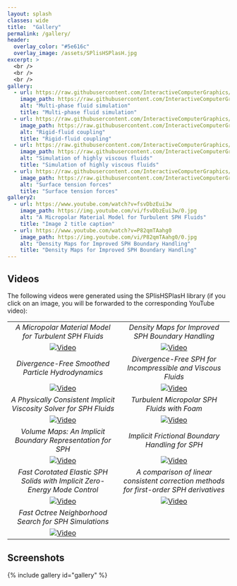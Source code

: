 ```yaml
---
layout: splash
classes: wide
title:  "Gallery"
permalink: /gallery/
header:
  overlay_color: "#5e616c"
  overlay_image: /assets/SPlisHSPlasH.jpg
excerpt: >
  <br />
  <br />
  <br />
gallery:
  - url: https://raw.githubusercontent.com/InteractiveComputerGraphics/SPlisHSPlasH/master/doc/images/SPlisHSPlasH2.jpg
    image_path: https://raw.githubusercontent.com/InteractiveComputerGraphics/SPlisHSPlasH/master/doc/images/SPlisHSPlasH2.jpg
    alt: "Multi-phase fluid simulation"
    title: "Multi-phase fluid simulation"
  - url: https://raw.githubusercontent.com/InteractiveComputerGraphics/SPlisHSPlasH/master/doc/images/SPlisHSPlasH1.jpg
    image_path: https://raw.githubusercontent.com/InteractiveComputerGraphics/SPlisHSPlasH/master/doc/images/SPlisHSPlasH1.jpg
    alt: "Rigid-fluid coupling"
    title: "Rigid-fluid coupling"
  - url: https://raw.githubusercontent.com/InteractiveComputerGraphics/SPlisHSPlasH/master/doc/images/SPlisHSPlasH3.jpg
    image_path: https://raw.githubusercontent.com/InteractiveComputerGraphics/SPlisHSPlasH/master/doc/images/SPlisHSPlasH3.jpg
    alt: "Simulation of highly viscous fluids"
    title: "Simulation of highly viscous fluids"
  - url: https://raw.githubusercontent.com/InteractiveComputerGraphics/SPlisHSPlasH/master/doc/images/SPlisHSPlasH4.jpg
    image_path: https://raw.githubusercontent.com/InteractiveComputerGraphics/SPlisHSPlasH/master/doc/images/SPlisHSPlasH4.jpg
    alt: "Surface tension forces"
    title: "Surface tension forces"    
gallery2:
  - url: https://www.youtube.com/watch?v=fsvDbzEui3w
    image_path: https://img.youtube.com/vi/fsvDbzEui3w/0.jpg
    alt: "A Micropolar Material Model for Turbulent SPH Fluids"
    title: "Image 2 title caption"
  - url: https://www.youtube.com/watch?v=P82qmTAahg0
    image_path: https://img.youtube.com/vi/P82qmTAahg0/0.jpg
    alt: "Density Maps for Improved SPH Boundary Handling"
    title: "Density Maps for Improved SPH Boundary Handling"    
---
```

## Videos

The following videos were generated using the SPlisHSPlasH library (if you click on an image, you will be forwarded to the corresponding YouTube video):

<table>
<colgroup>
       <col span="1" style="width: 50%;">
       <col span="1" style="width: 50%;">
</colgroup>
<tbody>
    <tr>
      <td style="text-align: center"><em>A Micropolar Material Model for Turbulent SPH Fluids</em></td>
      <td style="text-align: center"><em>Density Maps for Improved SPH Boundary Handling</em></td>
    </tr>
    <tr>
      <td style="text-align: center"><a href="https://www.youtube.com/watch?v=fsvDbzEui3w"><img src="https://img.youtube.com/vi/fsvDbzEui3w/0.jpg" alt="Video" /></a></td>
      <td style="text-align: center"><a href="https://www.youtube.com/watch?v=P82qmTAahg0"><img src="https://img.youtube.com/vi/P82qmTAahg0/0.jpg" alt="Video" /></a></td>
    </tr>
    <tr>
      <td style="text-align: center"><em>Divergence-Free Smoothed Particle Hydrodynamics</em></td>
      <td style="text-align: center"><em>Divergence-Free SPH for Incompressible and Viscous Fluids</em></td>
    </tr>
    <tr>
      <td style="text-align: center"><a href="https://www.youtube.com/watch?v=POnmzzhc5E0"><img src="https://img.youtube.com/vi/POnmzzhc5E0/0.jpg" alt="Video" /></a></td>
      <td style="text-align: center"><a href="https://www.youtube.com/watch?v=tl4mx0TtaAc"><img src="https://img.youtube.com/vi/tl4mx0TtaAc/0.jpg" alt="Video" /></a></td>
    </tr>
    <tr>
      <td style="text-align: center"><em>A Physically Consistent Implicit Viscosity Solver for SPH Fluids</em></td>
      <td style="text-align: center"><em>Turbulent Micropolar SPH Fluids with Foam</em></td>
    </tr>
    <tr>
      <td style="text-align: center"><a href="https://www.youtube.com/watch?v=D_nEhix1G-w"><img src="https://img.youtube.com/vi/D_nEhix1G-w/0.jpg" alt="Video" /></a></td>
      <td style="text-align: center"><a href="https://www.youtube.com/watch?v=elZieJNBYqk"><img src="https://img.youtube.com/vi/elZieJNBYqk/0.jpg" alt="Video" /></a></td>
    </tr>
    <tr>
      <td style="text-align: center"><em>Volume Maps: An Implicit Boundary Representation for SPH</em></td>
      <td style="text-align: center"><em>Implicit Frictional Boundary Handling for SPH</em></td>
    </tr>
    <tr>
      <td style="text-align: center"><a href="https://www.youtube.com/watch?v=AV_pl1bMIb8"><img src="https://img.youtube.com/vi/AV_pl1bMIb8/0.jpg" alt="Video" /></a></td>
      <td style="text-align: center"><a href="https://www.youtube.com/watch?v=1u5N0eedzic"><img src="https://img.youtube.com/vi/1u5N0eedzic/0.jpg" alt="Video" /></a></td>
    </tr>
    <tr>
      <td style="text-align: center"><em>Fast Corotated Elastic SPH Solids with Implicit Zero-Energy Mode Control</em></td>
      <td style="text-align: center"><em>A comparison of linear consistent correction methods for first-order SPH derivatives</em></td>
    </tr>
    <tr>
      <td style="text-align: center"><a href="https://www.youtube.com/watch?v=8NkyiftmDN0"><img src="https://img.youtube.com/vi/8NkyiftmDN0/0.jpg" alt="Video" /></a></td>
      <td style="text-align: center"><a href="https://www.youtube.com/watch?v=k0kKR8mXmK4"><img src="https://img.youtube.com/vi/k0kKR8mXmK4/0.jpg" alt="Video" /></a></td>
    </tr>
    <tr>
      <td style="text-align: center"><em>Fast Octree Neighborhood Search for SPH Simulations</em></td>
      <td style="text-align: center"></td>
    </tr>
    <tr>
      <td style="text-align: center"><a href="https://www.youtube.com/watch?v=3MYgOasyhnk"><img src="https://img.youtube.com/vi/3MYgOasyhnk/0.jpg" alt="Video" /></a></td>
      <td style="text-align: center"></td>
    </tr>
  </tbody>
</table>


## Screenshots
{% include gallery id="gallery" %}

